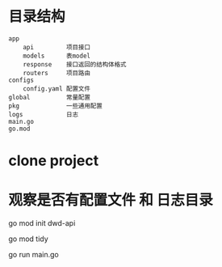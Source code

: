 
# 目录结构
    app
        api         项目接口
        models      表model
        response    接口返回的结构体格式   
        routers     项目路由
    configs
        config.yaml 配置文件
    global          常量配置
    pkg             一些通用配置
    logs            日志
    main.go
    go.mod



# clone project
# 观察是否有配置文件 和 日志目录
go mod init dwd-api

go mod tidy

go run main.go